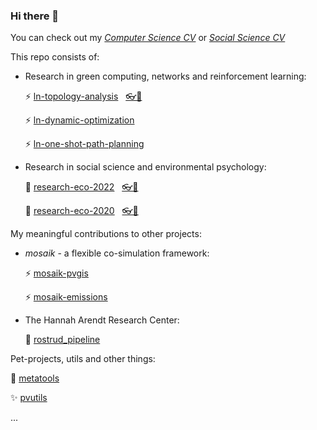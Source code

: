 ### Hi there 👋 
You can check out my *[Computer Science CV](https://ellariel.github.io/cv-cs/)* or *[Social Science CV](https://ellariel.github.io/cv-ss/)*

This repo consists of:
- Research in green computing, networks and reinforcement learning:

  ⚡ [ln-topology-analysis](https://github.com/Ellariel/ln-topology-analysis)&nbsp;&nbsp;&nbsp;[👓📃](https://doi.org/10.1016/j.comnet.2024.110297)
  
  ⚡ [ln-dynamic-optimization](https://github.com/Ellariel/ln-dynamic-optimization)
  
  ⚡ [ln-one-shot-path-planning](https://github.com/Ellariel/ln-one-shot-path-planning)
<!--  
  ⚡ [eth-broadcast-protocol](https://github.com/Ellariel/eth-broadcast-protocol) -->
  
- Research in social science and environmental psychology:

  🌱 [research-eco-2022](https://github.com/Ellariel/research-eco-2022)&nbsp;&nbsp;&nbsp;[👓📃](https://doi.org/10.1525/collabra.73637)
    
  🌱 [research-eco-2020](https://github.com/Ellariel/research-eco-2020)&nbsp;&nbsp;&nbsp;[👓📃](https://doi.org/10.1016/j.spc.2021.05.008)
<!--
  🌱 [research-eco-2020-posthoc-analysis](https://github.com/Ellariel/research-eco-2020-posthoc-analysis) -->

My meaningful contributions to other projects:
- *mosaik* - a flexible co-simulation framework:

  ⚡ [mosaik-pvgis](https://gitlab.com/mosaik/components/energy/mosaik-pvgis)
  
  ⚡ [mosaik-emissions](https://gitlab.com/mosaik/components/energy/mosaik-emissions)
  
- The Hannah Arendt Research Center:

  📄 [rostrud_pipeline](https://github.com/tha-rc/rostrud_pipeline)
  
Pet-projects, utils and other things:

  📄 [metatools](https://github.com/Ellariel/metatools)
  
  ✨ [pvutils](https://github.com/Ellariel/pvutils)
  
  ...



<!--
**Ellariel/ellariel** is a ✨ _special_ ✨ repository because its `README.md` (this file) appears on your GitHub profile.
Here are some ideas to get you started:
- 🔭 I’m currently working on ...
- 🌱 I’m currently learning ...
- 👯 I’m looking to collaborate on ...
- 🤔 I’m looking for help with ...
- 💬 Ask me about ...
- 📫 How to reach me: ...
- 😄 Pronouns: ...
- ⚡ Fun fact: ...
-->
